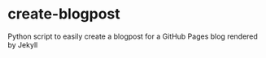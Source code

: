 # create-blogpost
Python script to easily create a blogpost for a GitHub Pages blog rendered by Jekyll
